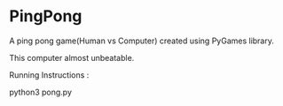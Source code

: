 # PingPong
A ping pong game(Human vs Computer) created using PyGames library.

This computer almost unbeatable.

Running Instructions :

  python3 pong.py
